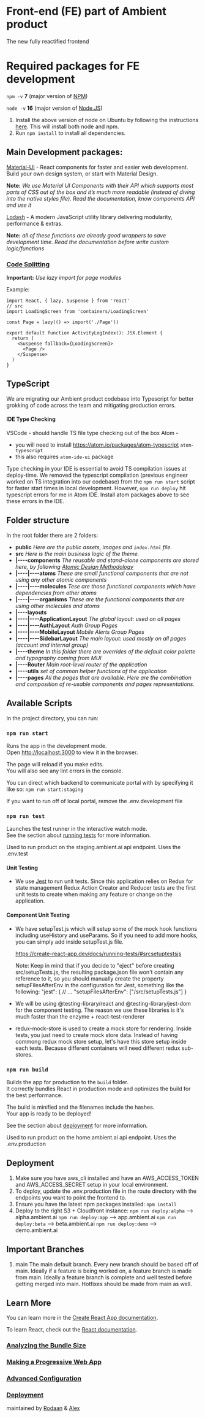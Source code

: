 # Front-end (FE) part of Ambient product
The new fully reactified frontend

# Required packages for FE development
`npm -v` **7** (major version of [NPM](https://www.npmjs.com/)) 

`node -v` **16** (major version of [Node.JS](https://nodejs.org/))

1. Install the above version of node on Ubuntu by following the instructions [here](https://github.com/nodesource/distributions/blob/master/README.md#installation-instructions). This will install both node and npm.
1. Run `npm install` to install all dependencies.

## Main Development packages:

[Material-UI](https://material-ui.com/) - React components for faster and easier web development. Build your own design system, or start with Material Design.

**Note:** _We use Material UI Components with their API which supports most parts of CSS out of the box and it’s much more readable (instead of diving into the native styles file).
Read the documentation, know components API and use it_


[Lodash](https://lodash.com/) - A modern JavaScript utility library delivering modularity, performance & extras.

**Note:** _all of these functions are already good wrappers to save development time. Read the documentation before write custom logic/functions_


### [Code Splitting](https://reactjs.org/docs/code-splitting)

**Important:** _Use lazy import for page modules_

Example:
```
import React, { lazy, Suspense } from 'react'
// src
import LoadingScreen from 'containers/LoadingScreen'

const Page = lazy(() => import('./Page'))

export default function ActivityLogIndex(): JSX.Element {
  return (
    <Suspense fallback={LoadingScreen}>
      <Page />
    </Suspense>
  )
}
```


## TypeScript

We are migrating our Ambient product codebase into Typescript for better grokking of code across the team and mitigating production errors.

#### IDE Type Checking
VSCode - should handle TS file type checking out of the box
Atom -
  - you will need to install https://atom.io/packages/atom-typescript `atom-typescript`
  - this also requires `atom-ide-ui` package

Type checking in your IDE is essential to avoid TS compilation issues at deploy-time. We removed the typescript compilation (previous engineer worked on TS integration into our codebase) from the `npm run start` script for faster start times in local development. However, `npm run deploy` hit typescript errors for me in Atom IDE. Install atom packages above to see these errors in the IDE.

## Folder structure

In the root folder there are 2 folders:

- **public** *Here are the public assets, images and `index.html` file.*
- **src** *Here is the main business logic of the theme.*
- **|----components** *The reusable and stand-alone components are stored here, by following [Atomic Design Methodology](https://bradfrost.com/blog/post/atomic-web-design/)*
- **|----|----atoms** *These are small functional components that are not using any other atomic components*
- **|----|----molecules** *Tese are those functional components which have dependencies from other atoms*
- **|----|----organisms** *These are the functional components that are using other molecules and atoms*
- **|----layouts**
- **|----|----ApplicationLayout** *The global layout: used on all pages*
- **|----|----AuthLayout** *Auth Group Pages*
- **|----|----MobileLayout** *Mobile Alerts Group Pages*
- **|----|----SidebarLayout** *The main layout: used mostly on all pages (account and internal group)*
- **|----theme** *In this folder there are overrides of the default color palette and typography coming from MUI*
- **|----Router** *Main root-level router of the application*
- **|----utils** *set of common helper functions of the application*
- **|----pages** *All the pages that are available. Here are the combination and composition of re-usable components and pages representations.*

## Available Scripts

In the project directory, you can run:

### `npm run start`

Runs the app in the development mode.<br />
Open [http://localhost:3000](http://localhost:3000) to view it in the browser.

The page will reload if you make edits.<br />
You will also see any lint errors in the console.

You can direct which backend to communicate portal with by specifying it like so:
`npm run start:staging`


If you want to run off of local portal, remove the .env.development file

### `npm run test`

Launches the test runner in the interactive watch mode.<br />
See the section about [running tests](https://facebook.github.io/create-react-app/docs/running-tests) for more information.

Used to run product on the staging.ambient.ai api endpoint.
Uses the .env.test

#### Unit Testing
- We use [Jest](https://create-react-app.dev/docs/running-tests/) to run unit tests. Since this application relies on Redux for state management Redux Action Creator and Reducer tests are the first unit tests to create when making any feature or change on the application.

#### Component Unit Testing

- We have setupTest.js which will setup some of the mock hook functions
  including useHistory and useParams. So if you need to add more hooks, you can
  simply add inside setupTest.js file.

  https://create-react-app.dev/docs/running-tests/#srcsetuptestsjs

  Note: Keep in mind that if you decide to "eject" before creating src/setupTests.js, the resulting package.json file won't contain any reference to it, so you should manually create the property setupFilesAfterEnv in the configuration for Jest, something like the following:
  "jest": {
    // ...
    "setupFilesAfterEnv": ["<rootDir>/src/setupTests.js"]
  }

- We will be using @testing-library/react and @testing-library/jest-dom for the
  component testing. The reason we use these libraries is it's much faster than
  the enzyme + react-test-renderer
- redux-mock-store is used to create a mock store for rendering. Inside tests,
  you just need to create mock store data. Instead of having commong redux mock
  store setup, let's have this store setup inside each tests. Because different
  containers will need different redux sub-stores.

### `npm run build`

Builds the app for production to the `build` folder.<br />
It correctly bundles React in production mode and optimizes the build for the best performance.

The build is minified and the filenames include the hashes.<br />
Your app is ready to be deployed!

See the section about [deployment](https://facebook.github.io/create-react-app/docs/deployment) for more information.

Used to run product on the home.ambient.ai api endpoint.
Uses the .env.production

## Deployment

1. Make sure you have aws_cli installed and have an AWS_ACCESS_TOKEN and AWS_ACCESS_SECRET setup in your local environment.
2. To deploy, update the .env.production file in the route directory with the endpoints you want to point the frontend to.
3. Ensure you have the latest npm packages installed: `npm install`
4. Deploy to the right S3 + Cloudfront instance:
`npm run deploy:alpha` --> alpha.ambient.ai
`npm run deploy:app` --> app.ambient.ai
`npm run deploy:beta` --> beta.ambient.ai
`npm run deploy:demo` --> demo.ambient.ai

## Important Branches
1. main
The main default branch. Every new branch should be based off of main. Ideally if a feature is being worked on, a feature branch is made from main. Ideally a feature branch is complete and well tested before getting merged into main. Hotfixes should be made from main as well.

## Learn More

You can learn more in the [Create React App documentation](https://facebook.github.io/create-react-app/docs/getting-started).

To learn React, check out the [React documentation](https://reactjs.org/).

### [Analyzing the Bundle Size](https://facebook.github.io/create-react-app/docs/analyzing-the-bundle-size)
### [Making a Progressive Web App](https://facebook.github.io/create-react-app/docs/making-a-progressive-web-app)
### [Advanced Configuration](https://facebook.github.io/create-react-app/docs/advanced-configuration)
### [Deployment](https://facebook.github.io/create-react-app/docs/deployment)

maintained by [Rodaan](mailto:rodaan@ambient.ai) & [Alex](mailto:aleks@ambient.ai)
